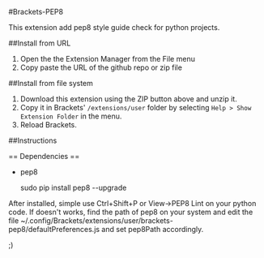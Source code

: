#Brackets-PEP8

This extension add pep8 style guide check for python projects.

##Install from URL

1. Open the the Extension Manager from the File menu
2. Copy paste the URL of the github repo or zip file


##Install from file system

1. Download this extension using the ZIP button above and unzip it.
2. Copy it in Brackets' `/extensions/user` folder by selecting `Help > Show Extension Folder` in the menu.
3. Reload Brackets.

##Instructions

== Dependencies ==

* pep8
    
    sudo pip install pep8 --upgrade

After installed, simple use Ctrl+Shift+P or View->PEP8 Lint on your python code.
If doesn't works, find the path of pep8 on your system and edit the file
~/.config/Brackets/extensions/user/brackets-pep8/defaultPreferences.js and set
pep8Path accordingly.

;)
